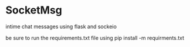 # SocketMsg
intime chat messages using flask and sockeio

be sure to run the requirements.txt file using pip install -m requirments.txt
